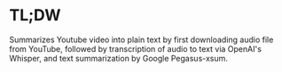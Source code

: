 # TL;DW
Summarizes Youtube video into plain text by first downloading audio file from YouTube, followed by transcription of audio to text via OpenAI's Whisper, and text summarization by Google Pegasus-xsum.
